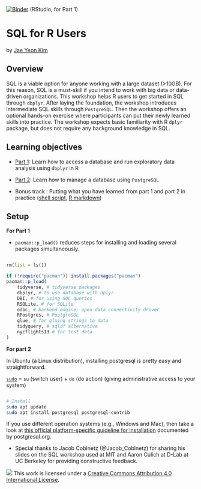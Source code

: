[![Binder](https://mybinder.org/badge_logo.svg)](https://mybinder.org/v2/gh/jaeyk/sql-for-r-users/master?urlpath=rstudio) (RStudio, for Part 1)

# SQL for R Users

by [Jae Yeon Kim](https://jaeyk.github.io/)

## Overview

SQL is a viable option for anyone working with a large dataset (>10GB). For this reason, SQL is a must-skill if you intend to work with big data or data-driven organizations. This workshop helps R users to get started in SQL through `dbplyr`. After laying the foundation, the workshop introduces intermediate SQL skills through `PostgreSQL`. Then the workshop offers an optional hands-on exercise where participants can put their newly learned skills into practice. The workshop expects basic familiarity with R `dplyr` package, but does not require any background knowledge in SQL.

## Learning objectives

- [Part 1](https://github.com/dlab-berkeley/sql-for-r-users/blob/master/code/01_intro_to_sql.Rmd): Learn how to access a database and run exploratory data analysis using `dbplyr` in R

- [Part 2](https://github.com/dlab-berkeley/sql-for-r-users/blob/master/code/02_postgresql.md): Learn how to manage a database using `PostgreSQL`

- Bonus track : Putting what you have learned from part 1 and part 2 in practice ([shell script](https://github.com/dlab-berkeley/sql-for-r-users/blob/master/code/03_copy_csv_to_database.sh), [R markdown](https://github.com/dlab-berkeley/sql-for-r-users/blob/master/code/04_r_databsae_query.Rmd))

## Setup

**For Part 1**

- `pacman::p_load()` reduces steps for installing and loading several packages simultaneously.

```r

rm(list = ls())

if (!require("pacman")) install.packages("pacman")
pacman::p_load(
    tidyverse, # tidyverse packages
    dbplyr, # to use database with dplyr
    DBI, # for using SQL queries
    RSQLite, # for SQLite
    odbc, # backend engine; open data connectivity driver
    RPostgres, # PostgreSQL
    glue, # for gluing strings to data
    tidyquery, # sqldf alternative
    nycflights13 # for test data
)
```

**For part 2**

In Ubuntu (a Linux distribution), installing postgresql is pretty easy and straightforward.

[`sudo`](https://help.ubuntu.com/kubuntu/desktopguide/C/root-and-sudo.html) = `su` (switch user) + `do` (do action) (giving administrative access to your system)

```bash

# Install
sudo apt update
sudo apt install postgresql postgresql-contrib
```

If you use different operation systems (e.g., Windows and Mac), then take a look at [this official platform-specific guideline for installation](https://www.postgresql.org/docs/9.3/installation.html) documented by postgresql.org.

* Special thanks to Jacob Coblnetz (@Jacob_Coblnetz) for sharing his slides on the SQL workshop used at MIT and Aaron Culich at D-Lab at UC Berkeley for providing constructive feedback.

![](https://i.creativecommons.org/l/by/4.0/88x31.png) This work is licensed under a [Creative Commons Attribution 4.0 International License](https://creativecommons.org/licenses/by/4.0/).
